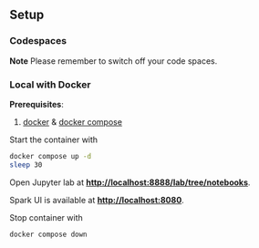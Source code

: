 
## Setup

### Codespaces

**Note** Please remember to switch off your code spaces.


### Local with Docker

**Prerequisites**:

1. [docker](https://docs.docker.com/engine/install/) & [docker compose](https://docs.docker.com/compose/)

Start the container with 

```bash
docker compose up -d
sleep 30
```

Open Jupyter lab at **[http://localhost:8888/lab/tree/notebooks](http://localhost:8888/lab/tree/notebooks)**.

Spark UI is available at **[http://localhost:8080](http://localhost:8080)**.

Stop container with

```bash
docker compose down
```
